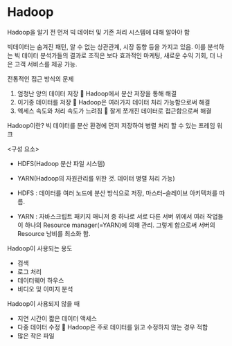 <h1>Hadoop</h1>

Hadoop을 알기 전 먼저 빅 데이터 및 기존 처리 시스템에 대해 알아야 함

빅데이터는 숨겨진 패턴, 알 수 없는 상관관계, 시장 동향 등을 가지고 있음.
이를 분석하는 빅 데이터 분석가들의 결과로 조직은 보다 효과적인 마케팅, 새로운 수익 기회, 더 나은 고객 서비스를 제공 가능.

전통적인 접근 방식의 문제
1.	엄청난 양의 데이터 저장  Hadoop에서 분산 저장을 통해 해결
2.	이기종 데이터를 저장  Hadoop은 여러가지 데이터 처리 가능함으로써 해결
3.	엑세스 속도와 처리 속도가 느려짐  잘게 쪼개진 데이터로 접근함으로써 해결

Hadoop이란?
빅 데이터를 분산 환경에 먼저 저장하여 병렬 처리 할 수 있는 프레임 워크

<구성 요소>
-	HDFS(Hadoop 분산 파일 시스템)
-	YARN(Hadoop의 자원관리를 위한 것. 데이터 병렬 처리 가능)

-	HDFS : 데이터를 여러 노드에 분산 방식으로 저장, 마스터–슬레이브 아키텍처를 따름.
-	YARN : 자바스크립트 패키지 매니저 중 하나로 서로 다른 서버 위에서 여러 작업들이 하나의 Resource manager(=YARN)에 의해 관리. 그렇게 함으로써 서버의 Resource 낭비를 최소화 함.

Hadoop이 사용되는 용도
-	검색 
-	로그 처리 
-	데이터웨어 하우스
-	비디오 및 이미지 분석

Hadoop이 사용되지 않을 때
-	지연 시간이 짧은 데이터 액세스
-	다중 데이터 수정  Hadoop은 주로 데이터를 읽고 수정하지 않는 경우 적합
-	많은 작은 파일
